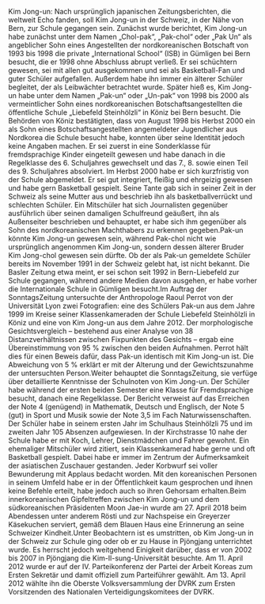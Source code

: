 Kim Jong-un: Nach ursprünglich japanischen Zeitungsberichten, die weltweit Echo fanden, soll Kim Jong-un in der Schweiz, in der Nähe von Bern, zur Schule gegangen sein. Zunächst wurde berichtet, Kim Jong-un habe zunächst unter dem Namen „Chol-pak“, „Pak-chol“ oder „Pak Un“ als angeblicher Sohn eines Angestellten der nordkoreanischen Botschaft von 1993 bis 1998 die private „International School“ (ISB) in Gümligen bei Bern besucht, die er 1998 ohne Abschluss abrupt verließ. Er sei schüchtern gewesen, sei mit allen gut ausgekommen und sei als Basketball-Fan und guter Schüler aufgefallen. Außerdem habe ihn immer ein älterer Schüler begleitet, der als Leibwächter betrachtet wurde. Später hieß es, Kim Jong-un habe unter dem Namen „Pak-un“ oder „Un-pak“ von 1998 bis 2000 als vermeintlicher Sohn eines nordkoreanischen Botschaftsangestellten die öffentliche Schule „Liebefeld Steinhölzli“ in Köniz bei Bern besucht. Die Behörden von Köniz bestätigten, dass von August 1998 bis Herbst 2000 ein als Sohn eines Botschaftsangestellten angemeldeter Jugendlicher aus Nordkorea die Schule besucht habe, konnten über seine Identität jedoch keine Angaben machen. Er sei zuerst in eine Sonderklasse für fremdsprachige Kinder eingeteilt gewesen und habe danach in die Regelklasse des 6. Schuljahres gewechselt und das 7., 8. sowie einen Teil des 9. Schuljahres absolviert. Im Herbst 2000 habe er sich kurzfristig von der Schule abgemeldet. Er sei gut integriert, fleißig und ehrgeizig gewesen und habe gern Basketball gespielt. Seine Tante gab sich in seiner Zeit in der Schweiz als seine Mutter aus und beschrieb ihn als basketballverrückt und schlechten Schüler. Ein Mitschüler hat sich Journalisten gegenüber ausführlich über seinen damaligen Schulfreund geäußert, ihn als Außenseiter beschrieben und behauptet, er habe sich ihm gegenüber als Sohn des nordkoreanischen Machthabers zu erkennen gegeben.Pak-un könnte Kim Jong-un gewesen sein, während Pak-chol nicht wie ursprünglich angenommen Kim Jong-un, sondern dessen älterer Bruder Kim Jong-chol gewesen sein dürfte. Ob der als Pak-un gemeldete Schüler bereits im November 1991 in der Schweiz gelebt hat, ist nicht bekannt. Die Basler Zeitung etwa meint, er sei schon seit 1992 in Bern-Liebefeld zur Schule gegangen, während andere Medien davon ausgehen, er habe vorher die Internationale Schule in Gümligen besucht.Im Auftrag der SonntagsZeitung untersuchte der Anthropologe Raoul Perrot von der Universität Lyon zwei Fotografien: eine des Schülers Pak-un aus dem Jahre 1999 im Kreise seiner Klassenkameraden der Schule Liebefeld Steinhölzli in Köniz und eine von Kim Jong-un aus dem Jahre 2012. Der morphologische Gesichtsvergleich – bestehend aus einer Analyse von 38 Distanzverhältnissen zwischen Fixpunkten des Gesichts – ergab eine Übereinstimmung von 95 % zwischen den beiden Aufnahmen. Perrot hält dies für einen Beweis dafür, dass Pak-un identisch mit Kim Jong-un ist. Die Abweichung von 5 % erklärt er mit der Alterung und der Gewichtszunahme der untersuchten Person.Weiter behauptet die SonntagsZeitung, sie verfüge über detaillierte Kenntnisse der Schulnoten von Kim Jong-un. Der Schüler habe während der ersten beiden Semester eine Klasse für Fremdsprachige besucht, danach eine Regelklasse. Der Bericht verweist auf das Erreichen der Note 4 (genügend) in Mathematik, Deutsch und Englisch, der Note 5 (gut) in Sport und Musik sowie der Note 3,5 im Fach Naturwissenschaften. Der Schüler habe in seinem ersten Jahr im Schulhaus Steinhölzli 75 und im zweiten Jahr 105 Absenzen aufgewiesen. In der Kirchstrasse 10 nahe der Schule habe er mit Koch, Lehrer, Dienstmädchen und Fahrer gewohnt. Ein ehemaliger Mitschüler wird zitiert, sein Klassenkamerad habe gerne und oft Basketball gespielt. Dabei habe er immer im Zentrum der Aufmerksamkeit der asiatischen Zuschauer gestanden. Jeder Korbwurf sei voller Bewunderung mit Applaus bedacht worden. Mit den koreanischen Personen in seinem Umfeld habe er in der Öffentlichkeit kaum gesprochen und ihnen keine Befehle erteilt, habe jedoch auch so ihren Gehorsam erhalten.Beim innerkoreanischen Gipfeltreffen zwischen Kim Jong-un und dem südkoreanischen Präsidenten Moon Jae-in wurde am 27. April 2018 beim Abendessen unter anderem Rösti und zur Nachspeise ein Greyerzer Käsekuchen serviert, gemäß dem Blauen Haus eine Erinnerung an seine Schweizer Kindheit.Unter Beobachtern ist es umstritten, ob Kim Jong-un in der Schweiz zur Schule ging oder ob er zu Hause in Pjöngjang unterrichtet wurde. Es herrscht jedoch weitgehend Einigkeit darüber, dass er von 2002 bis 2007 in Pjöngjang die Kim-Il-sung-Universität besuchte. Am 11. April 2012 wurde er auf der IV. Parteikonferenz der Partei der Arbeit Koreas zum Ersten Sekretär und damit offiziell zum Parteiführer gewählt. Am 13. April 2012 wählte ihn die Oberste Volksversammlung der DVRK zum Ersten Vorsitzenden des Nationalen Verteidigungskomitees der DVRK.
